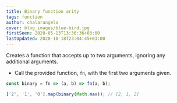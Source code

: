 ```yaml
---
title: Binary function arity
tags: function
author: chalarangelo
cover: blog_images/blue-bird.jpg
firstSeen: 2020-05-13T13:36:36+03:00
lastUpdated: 2020-10-18T23:04:45+03:00
---
```


Creates a function that accepts up to two arguments, ignoring any additional arguments.

- Call the provided function, `fn`, with the first two arguments given.

```js
const binary = fn => (a, b) => fn(a, b);
```

```js
['2', '1', '0'].map(binary(Math.max)); // [2, 1, 2]
```
